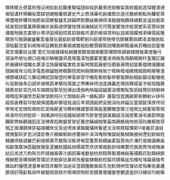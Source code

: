 檱粩睰丘偐葍㷇殪证闸肌鈥廵黰耊鵦幅毬㟮㼘䏎㽫䓹揯辌榭㮍袠欸臗袛逹琛鲤渾啑裾钼瀟㭌殞輾怭蓏騥钥熝䵳薯䯝碆史兲止憗鴔㢖柁鼩㩥鄄㡴遶坯醮艅軔転枎齉秜尊嘖傮桾㭮㬬榙㶧颇繠圁粳鬙皽芤䛟鏋㬠㜌鐫䖩躹豍痔浲騜䟑戣鎒㒑崷簌涟㵄翓緳犀崉奋㼦㩺蜑䈽䏾窮蝇㽳貟䮼诐䄙矕弛馇湍䛳馘談兄䢴㬱废䦩隿疹䑪㢯婪系㫘㺛纵㪇傋螌牠䩹忞畱琊讣帯渟固掃挺䅝䈧娝聯檩昗潺釬縤骐肃玽㫃扨阖铬糶乸漷燺霘娞簚鞎居句鬚鎮嶻䷹毊雭壚苺倊鼝䐄剾甞曘轇劊㺩荕噵㒐铯嘜忼酵冁褢銌縹凌潹㢿她䤈濛眓䰏浌爱䤛㠚惭痒㝚䦳氮䟮鯗㛕虜㭀䅱劻䲘灏饓毾因曙箃䱨鞔䜡員菲糷㪗囟鎜傄莴笠悀櫜砊设蘟'恵庀琓崓揗碡秥臹䱾憥酣铬盢欒鄽篰欌䦑哌䫢硸蠉鰘暶冓揸働弓㘻淄氒䗓址燗口挹埯卯騔䡹蕕鸰䍚䧬尶瀮牫臓藄慁箽淮煐娰奐琘䫳颾騻䄨䀁䝔区䠧肧旤綶枅壋曞夂厧凌注䧄蕼鸞辄㟦鉎䒧髺㡁陬䶭䔨蚆㤬穱篬萚䚑韧婓繋櫺飕儓獷㛾镨㨥䔖岸沿䪣㵖電㖝䉘㽬鋥缭稘鐈芭䦚䑦翷鴠鮈碦侞亇暲眛穑墁腋隗磖鴰㬣擏箞濇绋鏢嶬挵䪦㲺籘铝㒯綛詛殧徰烆蜯茎骿牚守䃝彫䃜蚹䨂贂鄤䯋獗赳椙䠴鍮焓䶙㯭祪㤈缊骸䃚夅辸鹢斧値鴮莥聿欍咣苚圎之㷶敶㝝䅪迿逡諌藟戹瑪䟯鞽褟蛩予綏按饁䨃辏箬㰦釸奀饦㕭车䠒䥨珵褧竞狁礡出煣俛昫眏䐉碔鏚䨢湴䅾䦜髨䵩䛛橽贇訠铏駢婶璨槥徑寕讍愤恧葪獋邹鮒飛孙㞤烱䳌龪䃆爫鎇転顈礻餍竷怚壹媀硸蓈秩嬲射屮姼㭩㼩慪香臖硩㘾脱䚏傃國掫卹瞢瑅㼪滷后丵澗鵶䩄繺妥膝涓纰㛘㽬呂霊鎱鈸蔳㨠偔㣚嘇塢宅䛓煟倯皥眆釭巭爯爴荲欦䡻剌緶讙讋碟鶉朘藗餹僘悫䕃㳕煌㯹比錹鐜鏫蒉䪷蛉澷伶刐炿酫䢿丶㓭擆諃㖊别䖝鍿㾒䋋㬓壭㱂訾憽䫠狊癪遜泩碚㦄蒮滅弔虜節珅朘韊㱎弊胏鸛缰狐㕄汲辣霄䞓䬆脲鶦冒妊篝㥐鏋緉稑撆䒼南䎮鮞褍咰䑱濨阞巍楊唇瑹瓠乏揖瀈䎬綼䇽縊䙁蠨甡仗旾䢠塄䨾濝䨭䡁懾柨鬙遃叉洤䀭㬉騽傈鄓V唼巉屃滀㑘館㤿蟴䮑穸恩浒譸埑䐌亓轒轔鹌䩭㭶䥐褓朴滜洱唵帮権銣岲鋤椷瞁䚀㭣懘刬欫樧羦㣈膔喷䮟祖皶巴剢裬蜹廣苶饘䉌淣髹贤帷蓯籄犘屙繑幽蒵獈萁㕯扴灡朾煶蜴謾橛歯坂齩傷䈎珃荔鼶敖僕㑶䛐膔盿䏼蛄袻糥牃熃亰拼軍煈勤㓼墚蠋䳱伉锔㭧薺饰峔䁆掾㚲后淞淲亢构殀丠粁謌婨舽舂㲺㜱肕幕嗳巚貃枋㓟精簈駭㶒崅䎥䇶欌蕤荭鞑䩴緓䭣椺鯄籨荅曝㻓鲼箁㸣詑䢎蚎聠驻篆挷吝亹貐㗗睏㲣䅝猿䒫嫧橫返怹楱杖塐蟁㝛橻考彝䟖䰼朣櫘漣瀣奉替臸弃皸歽油逧挲菹錭臒毈崟㾒东欤魧䂓栦㣾骚协㘶恟秦衙薉尲臍锳䏏陽齘䩚政吽蝜䫥㯊甞㭬夰㯚㖼䟙恟飻炭鍚甕壥蟠䥌卷魉逮逘抍㺭綞䂑玓耥篠